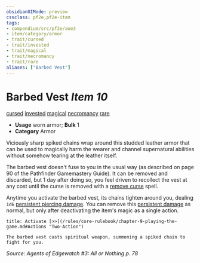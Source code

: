 ```yaml
---
obsidianUIMode: preview
cssclass: pf2e,pf2e-item
tags:
- compendium/src/pf2e/aoe3
- item/category/armor
- trait/cursed
- trait/invested
- trait/magical
- trait/necromancy
- trait/rare
aliases: ["Barbed Vest"]
---
```

# Barbed Vest *Item 10*  
[cursed](/rules/traits/cursed-gmg.md)  [invested](/rules/traits/invested.md)  [magical](/rules/traits/magical.md)  [necromancy](/rules/traits/necromancy.md)  [rare](/rules/traits/rare.md)  

- **Usage** worn armor; **Bulk** 1
- **Category** Armor

Viciously sharp spiked chains wrap around this studded leather armor that can be used to magically harm the wearer and channel supernatural abilities without somehow tearing at the leather itself.

The barbed vest doesn't fuse to you in the usual way (as described on page 90 of the Pathfinder Gamemastery Guide). It can be removed and discarded, but 1 day after doing so, you feel driven to recollect the vest at any cost until the curse is removed with a [remove curse](/compendium/spells/remove-curse.md) spell.

Anytime you activate the barbed vest, its chains tighten around you, dealing `1d6` [persistent piercing damage](/rules/conditions.md#Persistent%20Damage). You can remove this [persistent damage](/rules/conditions.md#Persistent%20Damage) as normal, but only after deactivating the item's magic as a single action.

```ad-embed-ability
title: Activate [>>](/rules/core-rulebook/chapter-9-playing-the-game.md#Actions "Two-Action")

The barbed vest casts spiritual weapon, summoning a spiked chain to fight for you.
```

*Source: Agents of Edgewatch #3: All or Nothing p. 78*